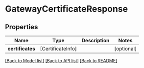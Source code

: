 # GatewayCertificateResponse

## Properties
Name | Type | Description | Notes
------------ | ------------- | ------------- | -------------
**certificates** | [CertificateInfo] |  | [optional] 

[[Back to Model list]](../README.md#documentation-for-models) [[Back to API list]](../README.md#documentation-for-api-endpoints) [[Back to README]](../README.md)


